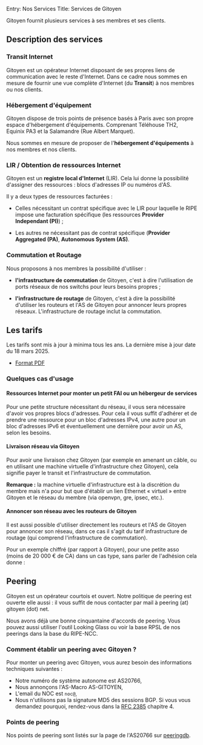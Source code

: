 Entry: Nos Services
Title: Services de Gitoyen


Gitoyen fournit plusieurs services à ses membres et ses clients.

## Description des services

### Transit Internet

Gitoyen est un opérateur Internet disposant de ses propres liens de
communication avec le reste d'Internet. Dans ce cadre nous sommes en mesure de
fournir une vue complète d'Internet (du **Transit**)  à nos membres ou nos
clients.

### Hébergement d'équipement

Gitoyen dispose de trois points de présence basés à Paris avec son propre
espace d'hébergement d'équipements. Comprenant Téléhouse TH2, Equinix PA3 et
la Salamandre (Rue Albert Marquet).

Nous sommes en mesure de proposer de l'**hébergement d'équipements** à nos
membres et nos clients.

### LIR / Obtention de ressources Internet

Gitoyen est un **registre local d'Internet** (LIR). Cela lui donne la possibilité
d'assigner des ressources : blocs d'adresses IP ou numéros d'AS.

Il y a deux types de ressources facturées :

* Celles nécessitant un contrat spécifique avec le LIR pour laquelle le RIPE
  impose une facturation spécifique (les ressources **Provider Independant
  (PI)**) ;

* Les autres ne nécessitant pas de contrat spécifique (**Provider Aggregated
  (PA)**, **Autonomous System (AS)**.

### Commutation et Routage

Nous proposons à nos membres la possibilité d'utiliser :

* **l'infrastructure de commutation** de Gitoyen, c'est à dire l'utilisation de
  ports réseaux de nos switchs pour leurs besoins propres ;

* **l'infrastructure de routage** de Gitoyen, c'est à dire la possibilité
  d'utiliser les routeurs et l'AS de Gitoyen pour annoncer leurs propres
  réseaux. L'infrastructure de routage inclut la commutation.

## Les tarifs

Les tarifs sont mis à jour à minima tous les ans. La dernière mise à jour date
du 18 mars 2025.

 * [Format PDF](upload/tarifs-2025.pdf)

### Quelques cas d'usage

#### Ressources Internet pour monter un petit FAI ou un hébergeur de services

Pour une petite structure nécessitant du réseau, il vous sera nécessaire
d'avoir vos propres blocs d'adresses. Pour cela il vous suffit d'adhérer et de
prendre une ressource pour un bloc d'adresses IPv4, une autre pour un bloc
d'adresses IPv6 et éventuellement une dernière pour avoir un AS, selon les
besoins.

#### Livraison réseau via Gitoyen

Pour avoir une livraison chez Gitoyen (par exemple en amenant un câble, ou en
utilisant une machine virtuelle d'infrastructure chez Gitoyen), cela signifie
payer le transit et l'infrastructure de commutation.

**Remarque :** la machine virtuelle d'infrastructure est à la discrétion du
membre mais n'a pour but que d'établir un lien Ethernet « virtuel » entre
Gitoyen et le réseau du membre (via openvpn, gre, ipsec, etc.).

#### Annoncer son réseau avec les routeurs de Gitoyen

Il est aussi possible d'utiliser directement les routeurs et l'AS de Gitoyen
pour annoncer son réseau, dans ce cas il s'agit du tarif infrastructure de
routage (qui comprend l'infrastructure de commutation).

Pour un exemple chiffré (par rapport à Gitoyen), pour une petite asso (moins de
20 000 € de CA) dans un cas type, sans parler de l'adhésion cela donne :

<!-- Il manque l'exemple ici -->

## Peering

Gitoyen est un opérateur courtois et ouvert. Notre politique de
peering est ouverte elle aussi : il vous suffit de nous contacter par
mail à peering (at) gitoyen (dot) net.

Nous avons déjà une bonne cinquantaine d'accords de peering. Vous pouvez aussi
utiliser l'outil Looking Glass ou voir la base RPSL de nos peerings dans la
base du RIPE-NCC.

### Comment établir un peering avec Gitoyen ?

Pour monter un peering avec Gitoyen, vous aurez besoin des informations
techniques suivantes :

* Notre numéro de système autonome est AS20766,
* Nous annonçons l'AS-Macro AS-GITOYEN,
* L'email du NOC est `noc@`,
* Nous n'utilisons pas la signature MD5 des sessions BGP. Si vous vous demandez
  pourquoi, rendez-vous dans la [RFC 2385](https://www.rfc-editor.org/rfc/rfc2385.txt)
  chapitre 4.

### Points de peering

Nos points de peering sont listés sur la page de l'AS20766 sur [peeringdb](https://as20766.peeringdb.com).
